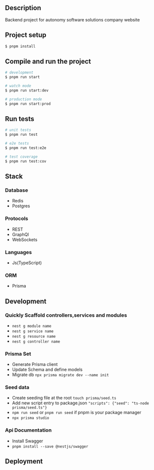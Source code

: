 
## Description
Backend project for autonomy software solutions company website

## Project setup

```bash
$ pnpm install
```

## Compile and run the project

```bash
# development
$ pnpm run start

# watch mode
$ pnpm run start:dev

# production mode
$ pnpm run start:prod
```

## Run tests

```bash
# unit tests
$ pnpm run test

# e2e tests
$ pnpm run test:e2e

# test coverage
$ pnpm run test:cov
```
## Stack
### Database
- Redis
- Postgres

### Protocols
- REST
- GraphQl
- WebSockets

### Languages
- Js(TypeScript)

### ORM 
- Prisma

## Development
### Quickly Scaffold controllers,services and modules
- `nest g module name`
- `nest g service name`
- `nest g resource name`
- `nest g controller name`

### Prisma Set
- Generate Prisma client
- Update Schema and define models
- Migrate db `npx prisma migrate dev --name init`

### Seed data
- Create seeding file at the root `touch prisma/seed.ts`
- Add new script entry to package.json `"scripts": {"seed": "ts-node prisma/seed.ts"}`
- `npm run seed` or `pnpm run seed` if pnpm is your package manager
- `npx prisma studio`

### Api Documentation
- Install Swagger
- `pnpm install --save @nestjs/swagger`

## Deployment






